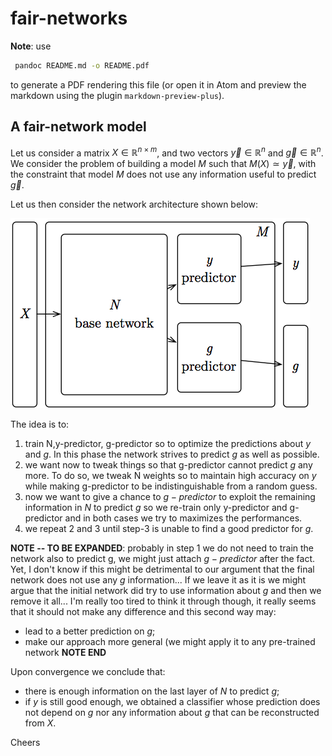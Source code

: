 # fair-networks

**Note**: use

```bash
 pandoc README.md -o README.pdf
```

to generate a PDF rendering this file (or open it in Atom and preview the markdown using the plugin `markdown-preview-plus`).

## A fair-network model

Let us consider a matrix $X \in \mathbb{R}^{n \times m}$, and two vectors $\vec{y} \in \mathbb{R}^n$ and $\vec{g} \in \mathbb{R}^n$. We consider the problem of building a model $M$ such that $M(X) \simeq \vec{y}$, with the constraint that model $M$ does not use any information useful to predict $\vec{g}$.

Let us then consider the network architecture shown below:

![fair network image](images/fair-network-img.png "Fair network image")

The idea is to:

1. train N,y-predictor, g-predictor so to optimize the predictions about $y$ and $g$. In this phase the network strives to predict $g$ as well as possible.
2. we want now to tweak things so that g-predictor cannot predict $g$ any more. To do so, we tweak N weights so to maintain high accuracy on $y$ while making g-predictor to be indistinguishable from a random guess.
3. now we want to give a chance to $g-predictor$ to exploit the remaining information in $N$ to predict $g$ so we re-train only y-predictor and g-predictor and in both cases we try to maximizes the performances.
4. we repeat 2 and 3 until step-3 is unable to find a good predictor for $g$.

**NOTE -- TO BE EXPANDED**: probably in step 1 we do not need to train the network also to predict g, we might just attach $g-predictor$ after the fact. Yet, I don't know if this might be detrimental to our argument that the final network does not use any $g$ information... If we leave it as it is we might argue that the initial network did try to use information about $g$ and then we remove it all... I'm really too tired to think it through though, it really seems that it should not make any difference and this second way may:

  - lead to a better prediction on $g$;
  - make our approach more general (we might apply it to any pre-trained network
**NOTE END**

Upon convergence we conclude that:

- there is enough information on the last layer of $N$ to predict $g$;
- if $y$ is still good enough, we obtained a classifier whose prediction does not depend on $g$ nor any information about $g$ that can be reconstructed from $X$.

Cheers

